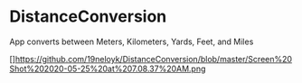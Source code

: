 # DistanceConversion
App converts between Meters, Kilometers, Yards, Feet, and Miles 

[]https://github.com/19neloyk/DistanceConversion/blob/master/Screen%20Shot%202020-05-25%20at%207.08.37%20AM.png

